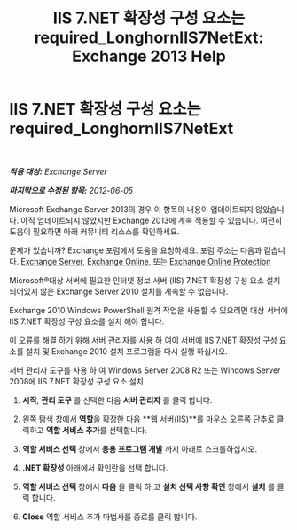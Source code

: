 ﻿---
title: 'IIS 7.NET 확장성 구성 요소는 required_LonghornIIS7NetExt: Exchange 2013 Help'
TOCTitle: IIS 7.NET 확장성 구성 요소는 required_LonghornIIS7NetExt
ms:assetid: 8b481626-b68a-4fba-b66e-a02c03856bfd
ms:mtpsurl: https://technet.microsoft.com/ko-kr/library/ms.exch.setupreadiness.longhorniis7netext(v=EXCHG.150)
ms:contentKeyID: 50483621
ms.date: 05/22/2018
mtps_version: v=EXCHG.150
ms.translationtype: MT
---

# IIS 7.NET 확장성 구성 요소는 required\_LonghornIIS7NetExt

 

_**적용 대상:** Exchange Server_

_**마지막으로 수정된 항목:** 2012-06-05_

Microsoft Exchange Server 2013의 경우 이 항목의 내용이 업데이트되지 않았습니다. 아직 업데이트되지 않았지만 Exchange 2013에 계속 적용할 수 있습니다. 여전히 도움이 필요하면 아래 커뮤니티 리소스를 확인하세요.

문제가 있습니까? Exchange 포럼에서 도움을 요청하세요. 포럼 주소는 다음과 같습니다. [Exchange Server](https://go.microsoft.com/fwlink/p/?linkid=60612), [Exchange Online](https://go.microsoft.com/fwlink/p/?linkid=267542), 또는 [Exchange Online Protection](https://go.microsoft.com/fwlink/p/?linkid=285351)

Microsoft®대상 서버에 필요한 인터넷 정보 서버 (IIS) 7.NET 확장성 구성 요소 설치 되어있지 않은 Exchange Server 2010 설치를 계속할 수 없습니다.

Exchange 2010 Windows PowerShell 원격 작업을 사용할 수 있으려면 대상 서버에 IIS 7.NET 확장성 구성 요소를 설치 해야 합니다.

이 오류를 해결 하기 위해 서버 관리자를 사용 하 여이 서버에 IIS 7.NET 확장성 구성 요소를 설치 및 Exchange 2010 설치 프로그램을 다시 실행 하십시오.

서버 관리자 도구를 사용 하 여 Windows Server 2008 R2 또는 Windows Server 2008에 IIS 7.NET 확장성 구성 요소 설치

1.  **시작**, **관리 도구** 를 선택한 다음 **서버 관리자** 를 클릭 합니다.

2.  왼쪽 탐색 창에서 **역할**을 확장한 다음 **웹 서버(IIS)**를 마우스 오른쪽 단추로 클릭하고 **역할 서비스 추가**를 선택합니다.

3.  **역할 서비스 선택** 창에서 **응용 프로그램 개발** 까지 아래로 스크롤하십시오.

4.  **.NET 확장성** 아래에서 확인란을 선택 합니다.

5.  **역할 서비스 선택** 창에서 **다음** 을 클릭 하 고 **설치 선택 사항 확인** 창에서 **설치** 를 클릭 합니다.

6.  **Close** 역할 서비스 추가 마법사를 종료를 클릭 합니다.

